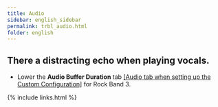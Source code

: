 ```yaml
---
title: Audio
sidebar: english_sidebar
permalink: trbl_audio.html
folder: english
---
```


## There a distracting echo when playing vocals.
* Lower the **Audio Buffer Duration** tab [[Audio tab when setting up the Custom Configuration]](https://rb3pc.milohax.org/english/customconfiguration/#audio) for Rock Band 3.

{% include links.html %}